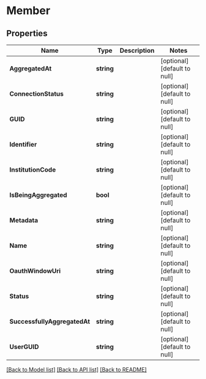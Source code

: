 # Member

## Properties
Name | Type | Description | Notes
------------ | ------------- | ------------- | -------------
**AggregatedAt** | **string** |  | [optional] [default to null]
**ConnectionStatus** | **string** |  | [optional] [default to null]
**GUID** | **string** |  | [optional] [default to null]
**Identifier** | **string** |  | [optional] [default to null]
**InstitutionCode** | **string** |  | [optional] [default to null]
**IsBeingAggregated** | **bool** |  | [optional] [default to null]
**Metadata** | **string** |  | [optional] [default to null]
**Name** | **string** |  | [optional] [default to null]
**OauthWindowUri** | **string** |  | [optional] [default to null]
**Status** | **string** |  | [optional] [default to null]
**SuccessfullyAggregatedAt** | **string** |  | [optional] [default to null]
**UserGUID** | **string** |  | [optional] [default to null]

[[Back to Model list]](../README.md#documentation-for-models) [[Back to API list]](../README.md#documentation-for-api-endpoints) [[Back to README]](../README.md)


